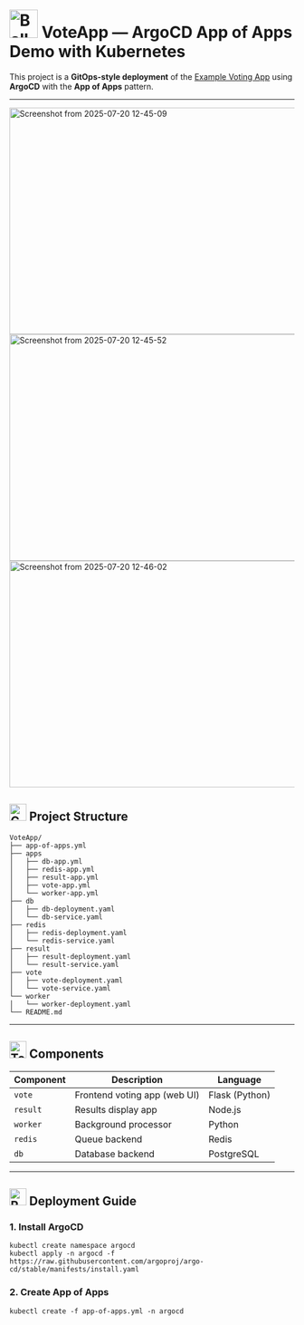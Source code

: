# <img src="https://raw.githubusercontent.com/Tarikul-Islam-Anik/Telegram-Animated-Emojis/main/Objects/Ballot%20Box%20With%20Ballot.webp" alt="Ballot Box With Ballot" width="50" height="50" /> VoteApp — ArgoCD App of Apps Demo with Kubernetes

This project is a **GitOps-style deployment** of the [Example Voting App](https://github.com/dockersamples/example-voting-app) using **ArgoCD** with the **App of Apps** pattern.

---

<img width="600" height="400" alt="Screenshot from 2025-07-20 12-45-09" src="https://github.com/user-attachments/assets/9c33af38-e0f9-4af7-989a-a5cec53a9318" />
<img width="600" height="400" alt="Screenshot from 2025-07-20 12-45-52" src="https://github.com/user-attachments/assets/4619a983-4a49-4482-8e6a-861162c29ad2" />
<img width="600" height="400" alt="Screenshot from 2025-07-20 12-46-02" src="https://github.com/user-attachments/assets/469269bc-de56-4299-bc82-a24471b56a05" />

## <img src="https://raw.githubusercontent.com/Tarikul-Islam-Anik/Telegram-Animated-Emojis/main/Objects/Card%20Index%20Dividers.webp" alt="Card Index Dividers" width="30" height="30" /> Project Structure

```
VoteApp/
├── app-of-apps.yml
├── apps
│   ├── db-app.yml
│   ├── redis-app.yml
│   ├── result-app.yml
│   ├── vote-app.yml
│   └── worker-app.yml
├── db
│   ├── db-deployment.yaml
│   └── db-service.yaml
├── redis
│   ├── redis-deployment.yaml
│   └── redis-service.yaml
├── result
│   ├── result-deployment.yaml
│   └── result-service.yaml
├── vote
│   ├── vote-deployment.yaml
│   └── vote-service.yaml
└── worker
│   └── worker-deployment.yaml
└── README.md
```

---

## <img src="https://raw.githubusercontent.com/Tarikul-Islam-Anik/Telegram-Animated-Emojis/main/Objects/Toolbox.webp" alt="Toolbox" width="30" height="30" /> Components

| Component | Description                       | Language    |
|-----------|-----------------------------------|-------------|
| `vote`    | Frontend voting app (web UI)      | Flask (Python) |
| `result`  | Results display app               | Node.js     |
| `worker`  | Background processor              | Python      |
| `redis`   | Queue backend                     | Redis       |
| `db`      | Database backend                  | PostgreSQL  |

---

## <img src="https://raw.githubusercontent.com/Tarikul-Islam-Anik/Telegram-Animated-Emojis/main/Travel%20and%20Places/Rocket.webp" alt="Rocket" width="30" height="30" /> Deployment Guide
### 1. Install ArgoCD

```
kubectl create namespace argocd
kubectl apply -n argocd -f https://raw.githubusercontent.com/argoproj/argo-cd/stable/manifests/install.yaml
```

### 2. Create App of Apps

```
kubectl create -f app-of-apps.yml -n argocd
```
